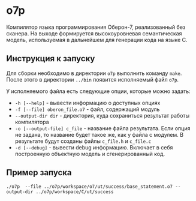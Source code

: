 # o7p
Компилятор языка программирования Оберон-7, реализованный без сканера. На выходе формируется высокоуровневая семантическая модель, используемая в дальнейшем для генерации кода на языке C.

## Инструкция к запуску

Для сборки необходимо в директории `o7p` выполнить команду `make`. После этого в директории `../bin` появится исполняемый файл `o7p`.

У исполняемого файла есть следующие опции, которые можно задать:

- `-h [--help]` - вывести информацию о доступных опциях
- `-f [--file] oberon_file.o7` - файл, содержащий модуль
- `--output-dir dir` - директория, куда сохраниться результат работы компилятора
- `-o [--output-file] c_file` - название файла результата. Если опция не задана, то название будет такое же, как у файла с модулем.
  В результате будут созданы файлы `c_file.h` и `c_file.c`
- `-d [--debug]` - вывести debug информацию. Включает в себя построенную объектную модель и сгенерированный код.

## Пример запуска

`./o7p  --file ../o7p/workspace/o7/ut/success/base_statement.o7 --output-dir ../o7p/workspace/C/ut/success`

